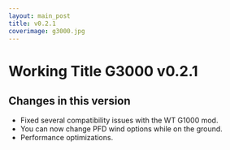 ```yaml
---
layout: main_post
title: v0.2.1
coverimage: g3000.jpg
---
```

# Working Title G3000 v0.2.1
## Changes in this version

- Fixed several compatibility issues with the WT G1000 mod.
- You can now change PFD wind options while on the ground.
- Performance optimizations.